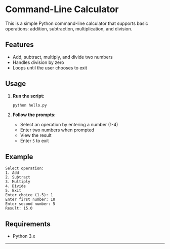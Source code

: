 
# Command-Line Calculator

This is a simple Python command-line calculator that supports basic operations: addition, subtraction, multiplication, and division.

## Features

- Add, subtract, multiply, and divide two numbers
- Handles division by zero
- Loops until the user chooses to exit

## Usage

1. **Run the script:**
   ```sh
   python hello.py
   ```

2. **Follow the prompts:**
   - Select an operation by entering a number (1-4)
   - Enter two numbers when prompted
   - View the result
   - Enter `5` to exit

## Example

```
Select operation:
1. Add
2. Subtract
3. Multiply
4. Divide
5. Exit
Enter choice (1-5): 1
Enter first number: 10
Enter second number: 5
Result: 15.0
```

## Requirements

- Python 3.x

---